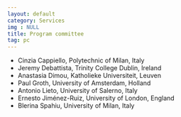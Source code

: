```yaml
---
layout: default
category: Services
img : NULL
title: Program committee 
tag: pc
---
```


- Cinzia Cappiello, Polytechnic of Milan, Italy
- Jeremy Debattista, Trinity College Dublin, Ireland
- Anastasia Dimou, Katholieke Universiteit, Leuven
- Paul Groth, University of Amsterdam, Holland
- Antonio Lieto, University of Salerno, Italy
- Ernesto Jiménez\-Ruiz, University of London, England
- Blerina Spahiu, University of Milan, Italy


<!-- 

- Heiko Paulheim
- Elena Simperl
- Maribel Acosta
- Axel Polleres

-->
